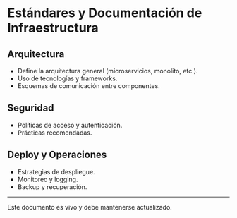 # Estándares y Documentación de Infraestructura

## Arquitectura

- Define la arquitectura general (microservicios, monolito, etc.).
- Uso de tecnologías y frameworks.
- Esquemas de comunicación entre componentes.

## Seguridad

- Políticas de acceso y autenticación.
- Prácticas recomendadas.

## Deploy y Operaciones

- Estrategias de despliegue.
- Monitoreo y logging.
- Backup y recuperación.

---

Este documento es vivo y debe mantenerse actualizado.
